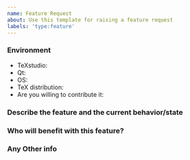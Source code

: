 ```yaml
---
name: Feature Request
about: Use this template for raising a feature request
labels: 'type:feature'
---
```

<!-- add as much describing information about your feature request as necessary -->
<!-- remove empty sections -->
### Environment
- TeXstudio: <!-- VERSION 	-->
- Qt: <!-- SEE THE ABOUT SCREEN IN TXS -->
- OS: <!-- Windows(7,8,10), Mac, Linux (Distribution), ... -->
- TeX distribution: <!-- miktex, texlive, ... -->
- Are you willing to contribute it: <!-- yes/no -->

### Describe the feature and the current behavior/state

### Who will benefit with this feature?

### Any Other info

